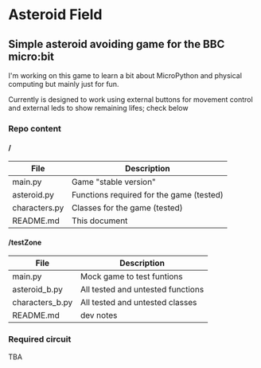 # Asteroid Field

## Simple asteroid avoiding game for the BBC micro:bit

I'm working on this game to learn a bit about MicroPython and physical computing but mainly just for fun. 

Currently is designed to work using external buttons for movement control and external leds to show remaining lifes; check below

### Repo content

#### /

|File|Description|
|----|-----------|
|main.py|Game "stable version"|
|asteroid.py| Functions required for the game (tested)  |
|characters.py|Classes for the game (tested)| 
|README.md| This document |
#### /testZone


|File|Description|
|----|-----------|
|main.py|Mock game to test funtions |
|asteroid_b.py | All tested and untested functions  |
|characters_b.py |All tested and untested classes | 
|README.md | dev notes  |

### Required circuit

TBA
